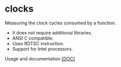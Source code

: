 # clocks
Measuring the clock cycles consumed by a function.

* It does not require additional libraries.
* ANSI C compatible.
* Uses RDTSC instruction.
* Support for Intel processors.

Usage and documentation [[DOC]](https://github.com/armfazh/clocks/wiki)

